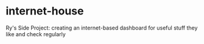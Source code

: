 # internet-house
Ry's Side Project: creating an internet-based dashboard for useful stuff they like and check regularly

